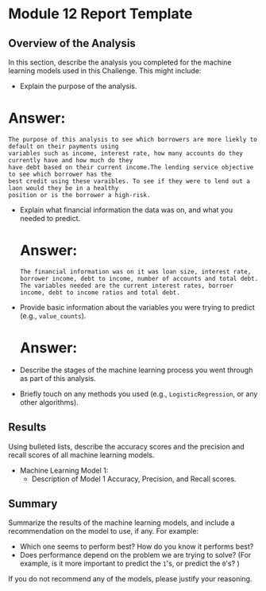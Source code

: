 # Module 12 Report Template

## Overview of the Analysis

In this section, describe the analysis you completed for the machine learning models used in this Challenge. This might include:

* Explain the purpose of the analysis.
# Answer: 
    The purpose of this analysis to see which borrowers are more liekly to default on their payments using  
    variables such as income, interest rate, how many accounts do they currently have and how much do they 
    have debt based on their current income.The lending service objective to see which borrower has the 
    best credit using these varaibles. To see if they were to lend out a laon would they be in a healthy 
    position or is the borrower a high-risk. 
* Explain what financial information the data was on, and what you needed to predict.
   # Answer:
      The financial information was on it was loan size, interest rate, borrower income, debt to income, number of accounts and total debt. The variables needed are the current interest rates, borroer income, debt to income ratios and total debt. 
* Provide basic information about the variables you were trying to predict (e.g., `value_counts`).
  # Answer:
    
* Describe the stages of the machine learning process you went through as part of this analysis.
* Briefly touch on any methods you used (e.g., `LogisticRegression`, or any other algorithms).

## Results

Using bulleted lists, describe the accuracy scores and the precision and recall scores of all machine learning models.

* Machine Learning Model 1:
    * Description of Model 1 Accuracy, Precision, and Recall scores.

## Summary

Summarize the results of the machine learning models, and include a recommendation on the model to use, if any. For example:

* Which one seems to perform best? How do you know it performs best?
* Does performance depend on the problem we are trying to solve? (For example, is it more important to predict the `1`'s, or predict the `0`'s? )

If you do not recommend any of the models, please justify your reasoning.
